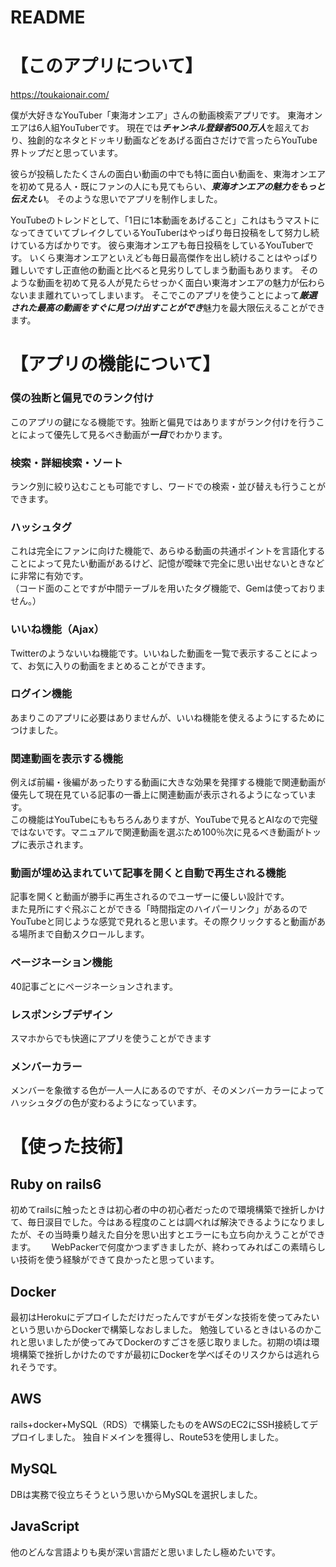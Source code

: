 # README
# 【このアプリについて】

https://toukaionair.com/

僕が大好きなYouTuber「東海オンエア」さんの動画検索アプリです。
東海オンエアは6人組YouTuberです。
現在では***チャンネル登録者500万人***を超えており、独創的なネタとドッキリ動画などをあげる面白さだけで言ったらYouTube界トップだと思っています。

彼らが投稿したたくさんの面白い動画の中でも特に面白い動画を、東海オンエアを初めて見る人・既にファンの人にも見てもらい、***東海オンエアの魅力をもっと伝えたい***。
そのような思いでアプリを制作しました。

YouTubeのトレンドとして、「1日に1本動画をあげること」これはもうマストになってきていてブレイクしているYouTuberはやっぱり毎日投稿をして努力し続けている方ばかりです。
彼ら東海オンエアも毎日投稿をしているYouTuberです。
いくら東海オンエアといえども毎日最高傑作を出し続けることはやっぱり難しいですし正直他の動画と比べると見劣りしてしまう動画もあります。
そのような動画を初めて見る人が見たらせっかく面白い東海オンエアの魅力が伝わらないまま離れていってしまいます。
そこでこのアプリを使うことによって***厳選された最高の動画をすぐに見つけ出すことができ***魅力を最大限伝えることができます。

# 【アプリの機能について】  
### 僕の独断と偏見でのランク付け  
このアプリの鍵になる機能です。独断と偏見ではありますがランク付けを行うことによって優先して見るべき動画が***一目***でわかります。
 
### 検索・詳細検索・ソート  
ランク別に絞り込むことも可能ですし、ワードでの検索・並び替えも行うことができます。
 
### ハッシュタグ  
これは完全にファンに向けた機能で、あらゆる動画の共通ポイントを言語化することによって見たい動画があるけど、記憶が曖昧で完全に思い出せないときなどに非常に有効です。  
（コード面のことですが中間テーブルを用いたタグ機能で、Gemは使っておりません。）
  
### いいね機能（Ajax）  
Twitterのようないいね機能です。いいねした動画を一覧で表示することによって、お気に入りの動画をまとめることができます。  
 
### ログイン機能  
あまりこのアプリに必要はありませんが、いいね機能を使えるようにするためにつけました。  

### 関連動画を表示する機能  
例えば前編・後編があったりする動画に大きな効果を発揮する機能で関連動画が優先して現在見ている記事の一番上に関連動画が表示されるようになっています。  
この機能はYouTubeにももちろんありますが、YouTubeで見るとAIなので完璧ではないです。マニュアルで関連動画を選ぶため100％次に見るべき動画がトップに表示されます。

### 動画が埋め込まれていて記事を開くと自動で再生される機能  
記事を開くと動画が勝手に再生されるのでユーザーに優しい設計です。  
また見所にすぐ飛ぶことができる「時間指定のハイパーリンク」があるのでYouTubeと同じような感覚で見れると思います。その際クリックすると動画がある場所まで自動スクロールします。

### ページネーション機能  
40記事ごとにページネーションされます。
 
### レスポンシブデザイン  
スマホからでも快適にアプリを使うことができます
 
### メンバーカラー  
メンバーを象徴する色が一人一人にあるのですが、そのメンバーカラーによってハッシュタグの色が変わるようになっています。
 
# 【使った技術】  
## Ruby on rails6  
初めてrailsに触ったときは初心者の中の初心者だったので環境構築で挫折しかけて、毎日涙目でした。今はある程度のことは調べれば解決できるようになりましたが、その当時乗り越えた自分を思い出すとエラーにも立ち向かえうことができます。　　
WebPackerで何度かつまずきましたが、終わってみればこの素晴らしい技術を使う経験ができて良かったと思っています。  
 
## Docker  
最初はHerokuにデプロイしただけだったんですがモダンな技術を使ってみたいという思いからDockerで構築しなおしました。
勉強しているときはいるのかこれと思いましたが使ってみてDockerのすごさを感じ取りました。初期の頃は環境構築で挫折しかけたのですが最初にDockerを学べばそのリスクからは逃れられそうです。

## AWS  
rails+docker+MySQL（RDS）で構築したものをAWSのEC2にSSH接続してデプロイしました。
独自ドメインを獲得し、Route53を使用しました。

## MySQL  
DBは実務で役立ちそうという思いからMySQLを選択しました。

## JavaScript
他のどんな言語よりも奥が深い言語だと思いましたし極めたいです。







 
 
 



